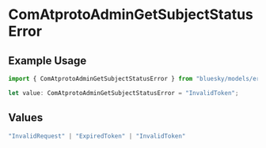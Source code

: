 # ComAtprotoAdminGetSubjectStatusError

## Example Usage

```typescript
import { ComAtprotoAdminGetSubjectStatusError } from "bluesky/models/errors";

let value: ComAtprotoAdminGetSubjectStatusError = "InvalidToken";
```

## Values

```typescript
"InvalidRequest" | "ExpiredToken" | "InvalidToken"
```